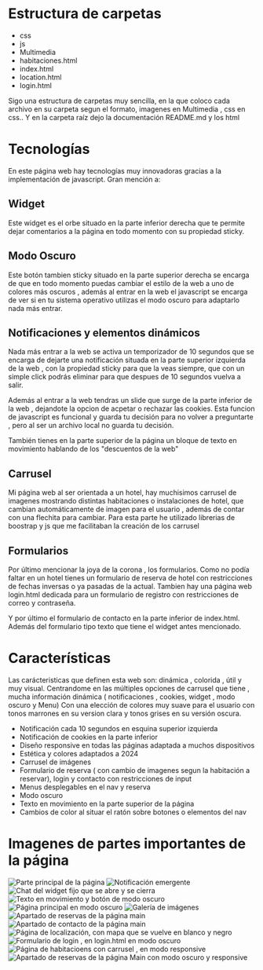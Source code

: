 # Estructura de carpetas 

- css
- js
- Multimedia
- habitaciones.html
- index.html
- location.html
- login.html

Sigo una estructura de carpetas muy sencilla, en la que coloco cada archivo en su carpeta segun el formato, imagenes en Multimedia , css en css.. Y en la carpeta raíz dejo la documentación README.md y los html

# Tecnologías 

En este página web hay tecnologías muy innovadoras gracias a la implementación de javascript. Gran mención a:

## Widget 

Este widget es el orbe situado en la parte inferior derecha que te permite dejar comentarios a la página en todo momento con su propiedad sticky.

## Modo Oscuro

Este botón tambien sticky situado en la parte superior derecha se encarga de que en todo momento puedas cambiar el estilo de la web a uno de colores más oscuros , además al entrar en la web el javascript se encarga de ver si en tu sistema operativo utilizas el modo oscuro para adaptarlo nada más entrar.

## Notificaciones y elementos dinámicos

Nada más entrar a la web se activa un temporizador de 10 segundos que se encarga de dejarte una notificación situada en la parte superior izquierda de la web , con la propiedad sticky para que la veas siempre, que con un simple click podrás eliminar para que despues de 10 segundos vuelva a salir.

Además al entrar a la web tendras un slide que surge de la parte inferior de la web , dejandote la opcion de acpetar o rechazar las cookies. Esta funcion de javascript es funcional y guarda tu decisión para no volver a preguntarte , pero al ser un archivo local no guarda tu decisión.

También tienes en la parte superior de la página un bloque de texto en movimiento hablando de los "descuentos de la web" 

## Carrusel

Mi página web al ser orientada a un hotel, hay muchisimos carrusel de imagenes mostrando distintas habitaciones o instalaciones de hotel, que cambian automáticamente de imagen para el usuario , además de contar con una flechita para cambiar. Para esta parte he utilizado librerias de boostrap y js que me facilitaban la creación de los carrusel

## Formularios

Por último mencionar la joya de la corona , los formularios. Como no podía faltar en un hotel tienes un formulario de reserva de hotel con restricciones de fechas inversas o ya pasadas de la actual. Tambien hay una página web login.html dedicada para un formulario de registro con restricciones de correo y contraseña.

Y por último el formulario de contacto en la parte inferior de index.html. Además del formulario tipo texto que tiene el widget antes mencionado.

# Características 

Las carácteristicas que definen esta web son:  dinámica , colorida , útil y muy visual. Centrandome en las múltiples opciones de carrusel que tiene , mucha información dinámica ( notificaciones , cookies, widget , modo oscuro y Menu) Con una elección de colores muy suave para el usuario con tonos marrones en su version clara y tonos grises en su versión oscura.

- Notificación cada 10 segundos en esquina superior izquierda
- Notificación de cookies en la parte inferior
- Diseño responsive en todas las páginas adaptada a muchos dispositivos
- Estética y colores adaptados a 2024
- Carrusel de imágenes
- Formulario de reserva ( con cambio de imagenes segun la habitación a reservar), login y contacto con restricciones de input
- Menus desplegables en el nav y reserva
- Modo oscuro 
- Texto en movimiento en la parte superior de la página
- Cambios de color al situar el ratón sobre botones o elementos del nav

# Imagenes de partes importantes de la página

![Parte principal de la página](Multimedia/Captura.PNG)
![Notificación emergente](Multimedia/Captura2.PNG)
![Chat del widget fijo que se abre y se cierra](Multimedia/Captura3.PNG)
![Texto en movimiento y botón de modo oscuro](Multimedia/Captura4.PNG)
![Página principal en modo oscuro](Multimedia/Captura5.PNG)
![Galería de imágenes](Multimedia/Captura7.PNG)
![Apartado de reservas de la página main](Multimedia/Captura8.PNG)
![Apartado de contacto de la página main](Multimedia/Captura9.PNG)
![Página de localización, con mapa que se vuelve en blanco y negro](Multimedia/Captura10.PNG)
![Formulario de login , en login.html en modo oscuro](Multimedia/Captura11.PNG)
![Página de habitacioens con carrusel , en modo responsive](Multimedia/Captura12.PNG)
![Apartado de reservas de la página Main con modo oscuro y responsive](Multimedia/Captura14.PNG)




